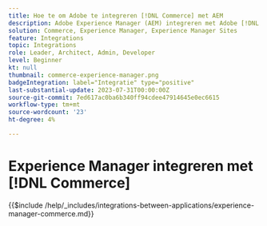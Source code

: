 ```yaml
---
title: Hoe te om Adobe te integreren [!DNL Commerce] met AEM
description: Adobe Experience Manager (AEM) integreren met Adobe [!DNL Commerce] om aantrekkelijke boodschappenervaringen op te bouwen.
solution: Commerce, Experience Manager, Experience Manager Sites
feature: Integrations
topic: Integrations
role: Leader, Architect, Admin, Developer
level: Beginner
kt: null
thumbnail: commerce-experience-manager.png
badgeIntegration: label="Integratie" type="positive"
last-substantial-update: 2023-07-31T00:00:00Z
source-git-commit: 7ed617ac0ba6b340ff94cdee47914645e0ec6615
workflow-type: tm+mt
source-wordcount: '23'
ht-degree: 4%

---
```



# Experience Manager integreren met [!DNL Commerce]

{{$include /help/_includes/integrations-between-applications/experience-manager-commerce.md}}
